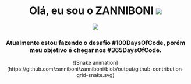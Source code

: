 <div align="center">
<h1>Olá, eu sou o <strong>ZANNIBONI</strong> <img src="https://media.giphy.com/media/hvRJCLFzcasrR4ia7z/giphy.gif" width="25px"> </h1>
<img  src="http://github-readme-streak-stats.herokuapp.com?user=zanniboni&theme=dracula&hide_border=true">
  
  <h3>Atualmente estou fazendo o desafio #100DaysOfCode, porém meu objetivo é chegar nos #365DaysOfCode.</h3>
![Snake animation](https://github.com/zanniboni/zanniboni/blob/output/github-contribution-grid-snake.svg)
</div>
<br>
